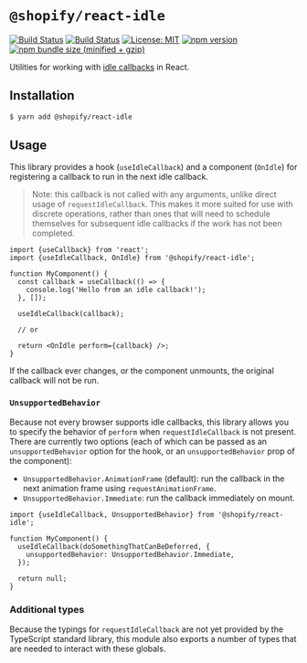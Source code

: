 # `@shopify/react-idle`

[![Build Status](https://github.com/Shopify/quilt/workflows/Node-CI/badge.svg?branch=master)](https://github.com/Shopify/quilt/actions?query=workflow%3ANode-CI)
[![Build Status](https://github.com/Shopify/quilt/workflows/Ruby-CI/badge.svg?branch=master)](https://github.com/Shopify/quilt/actions?query=workflow%3ARuby-CI)
[![License: MIT](https://img.shields.io/badge/License-MIT-green.svg)](LICENSE.md) [![npm version](https://badge.fury.io/js/%40shopify%2Freact-idle.svg)](https://badge.fury.io/js/%40shopify%2Freact-idle.svg) [![npm bundle size (minified + gzip)](https://img.shields.io/bundlephobia/minzip/@shopify/react-idle.svg)](https://img.shields.io/bundlephobia/minzip/@shopify/react-idle.svg)

Utilities for working with [idle callbacks](https://developer.mozilla.org/en-US/docs/Web/API/Window/requestIdleCallback) in React.

## Installation

```bash
$ yarn add @shopify/react-idle
```

## Usage

This library provides a hook (`useIdleCallback`) and a component (`OnIdle`) for registering a callback to run in the next idle callback.

> Note: this callback is not called with any arguments, unlike direct usage of `requestIdleCallback`. This makes it more suited for use with discrete operations, rather than ones that will need to schedule themselves for subsequent idle callbacks if the work has not been completed.

```tsx
import {useCallback} from 'react';
import {useIdleCallback, OnIdle} from '@shopify/react-idle';

function MyComponent() {
  const callback = useCallback(() => {
    console.log('Hello from an idle callback!');
  }, []);

  useIdleCallback(callback);

  // or

  return <OnIdle perform={callback} />;
}
```

If the callback ever changes, or the component unmounts, the original callback will not be run.

### `UnsupportedBehavior`

Because not every browser supports idle callbacks, this library allows you to specify the behavior of `perform` when `requestIdleCallback` is not present. There are currently two options (each of which can be passed as an `unsupportedBehavior` option for the hook, or an `unsupportedBehavior` prop of the component):

- `UnsupportedBehavior.AnimationFrame` (default): run the callback in the next animation frame using `requestAnimationFrame`.
- `UnsupportedBehavior.Immediate`: run the callback immediately on mount.

```tsx
import {useIdleCallback, UnsupportedBehavior} from '@shopify/react-idle';

function MyComponent() {
  useIdleCallback(doSomethingThatCanBeDeferred, {
    unsupportedBehavior: UnsupportedBehavior.Immediate,
  });

  return null;
}
```

### Additional types

Because the typings for `requestIdleCallback` are not yet provided by the TypeScript standard library, this module also exports a number of types that are needed to interact with these globals.
